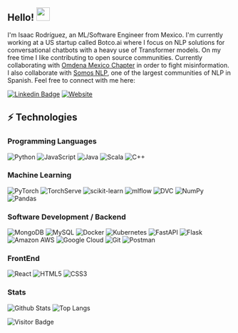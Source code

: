 ## Hello! <img src="https://raw.githubusercontent.com/aemmadi/aemmadi/master/wave.gif" width="30">

I'm Isaac Rodríguez, an ML/Software Engineer from Mexico. I'm currently working at a US startup called Botco.ai
where I focus on NLP solutions for conversational chatbots with a heavy use of Transformer models.
On my free time I like contributing to open source communities.
Currently collaborating with [Omdena Mexico Chapter](https://omdena.com/local-chapters/mexico-chapter/) in order to fight misinformation.
I also collaborate with [Somos NLP](https://somosnlp.org/core-team), one of the largest communities of NLP in Spanish.
Feel free to connect with me here:

[![Linkedin Badge](https://img.shields.io/badge/-IsaacRodriguez-blue?style=flat-square&logo=Linkedin&logoColor=white&link=https://www.linkedin.com/in/isaacrodgz/)](https://www.linkedin.com/in/isaacrodgz/)
[![Website](https://img.shields.io/badge/Website-isaacrodgz.github.io-informational?style=flat-square&color=black&logo=vercel&logoColor=white)](https://isaacrodgz.github.io)

## ⚡ Technologies

### Programming Languages

![Python](https://img.shields.io/badge/-Python-black?style=flat-square&logo=Python)
![JavaScript](https://img.shields.io/badge/-JavaScript-black?style=flat-square&logo=javascript)
![Java](https://img.shields.io/badge/-java-E34A86?style=flat-square&logo=java)
![Scala](https://img.shields.io/badge/scala-%23DC322F.svg?style=flat-square&logo=scala&logoColor=white)
![C++](https://img.shields.io/badge/c++-%2300599C.svg?style=flat-square&logo=c%2B%2B&logoColor=white)

### Machine Learning

![PyTorch](https://img.shields.io/badge/PyTorch-%23EE4C2C.svg?style=flat-square&logo=PyTorch&logoColor=white)
![TorchServe](https://img.shields.io/badge/TorchServe-%23EE4C2C.svg?style=flat-square)
![scikit-learn](https://img.shields.io/badge/scikit--learn-%23F7931E.svg?style=flat-square&logo=scikit-learn&logoColor=white)
![mlflow](https://img.shields.io/badge/mlflow-%23d9ead3.svg?style=flat-square&logo=numpy&logoColor=blue)
![DVC](https://img.shields.io/badge/DVC-%23150458.svg?style=flat-square)
![NumPy](https://img.shields.io/badge/numpy-%23013243.svg?style=flat-square&logo=numpy&logoColor=white)
![Pandas](https://img.shields.io/badge/pandas-%23150458.svg?style=flat-square&logo=pandas&logoColor=white)

### Software Development / Backend

![MongoDB](https://img.shields.io/badge/-MongoDB-black?style=flat-square&logo=mongodb)
![MySQL](https://img.shields.io/badge/-MySQL-black?style=flat-square&logo=mysql)
![Docker](https://img.shields.io/badge/-Docker-black?style=flat-square&logo=docker)
![Kubernetes](https://img.shields.io/badge/kubernetes-%23326ce5.svg?style=flat-square&logo=kubernetes&logoColor=white)
![FastAPI](https://img.shields.io/badge/FastAPI-005571?style=flat-square&logo=fastapi)
![Flask](https://img.shields.io/badge/flask-%23000.svg?style=flat-square&logo=flask&logoColor=white)
![Amazon AWS](https://img.shields.io/badge/Amazon%20AWS-232F3E?style=flat-square&logo=amazon-aws)
![Google Cloud](https://img.shields.io/badge/Google%20Cloud-black?style=flat-square&logo=google-cloud)
![Git](https://img.shields.io/badge/-Git-black?style=flat-square&logo=git)
![Postman](https://img.shields.io/badge/Postman-FF6C37?style=flat-square&logo=postman&logoColor=white)

### FrontEnd

![React](https://img.shields.io/badge/-React-black?style=flat-square&logo=react)
![HTML5](https://img.shields.io/badge/-HTML5-E34F26?style=flat-square&logo=html5&logoColor=white)
![CSS3](https://img.shields.io/badge/-CSS3-1572B6?style=flat-square&logo=css3)

### Stats

![Github Stats](https://github-readme-stats.vercel.app/api?username=isaacrodgz&count_private=true&show_icons=true&include_all_commits=true)
![Top Langs](https://github-readme-stats.vercel.app/api/top-langs/?username=IsaacRodgz&hide=TeX&layout=compact)

![Visitor Badge](https://visitor-badge.laobi.icu/badge?page_id=IsaacRodgz.IsaacRodgz)
